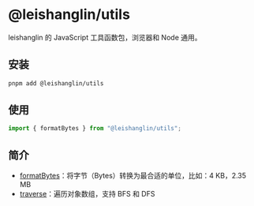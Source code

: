 # @leishanglin/utils

leishanglin 的 JavaScript 工具函数包，浏览器和 Node 通用。

## 安装

```sh
pnpm add @leishanglin/utils
```

## 使用

```js
import { formatBytes } from "@leishanglin/utils";
```

## 简介

- [formatBytes](https://github.com/leishanglin/utils.leishanglin.com/blob/main/packages/utils/src/formatBytes.ts)：将字节（Bytes）转换为最合适的单位，比如：4 KB，2.35 MB
- [traverse](https://github.com/leishanglin/utils.leishanglin.com/blob/main/packages/utils/src/traverse.ts)：遍历对象数组，支持 BFS 和 DFS